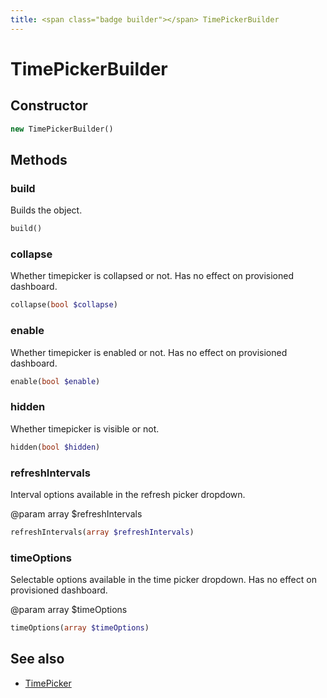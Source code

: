```yaml
---
title: <span class="badge builder"></span> TimePickerBuilder
---
```

# <span class="badge builder"></span> TimePickerBuilder

## Constructor

```php
new TimePickerBuilder()
```
## Methods

### <span class="badge object-method"></span> build

Builds the object.

```php
build()
```

### <span class="badge object-method"></span> collapse

Whether timepicker is collapsed or not. Has no effect on provisioned dashboard.

```php
collapse(bool $collapse)
```

### <span class="badge object-method"></span> enable

Whether timepicker is enabled or not. Has no effect on provisioned dashboard.

```php
enable(bool $enable)
```

### <span class="badge object-method"></span> hidden

Whether timepicker is visible or not.

```php
hidden(bool $hidden)
```

### <span class="badge object-method"></span> refreshIntervals

Interval options available in the refresh picker dropdown.

@param array<string> $refreshIntervals

```php
refreshIntervals(array $refreshIntervals)
```

### <span class="badge object-method"></span> timeOptions

Selectable options available in the time picker dropdown. Has no effect on provisioned dashboard.

@param array<string> $timeOptions

```php
timeOptions(array $timeOptions)
```

## See also

 * <span class="badge object-type-class"></span> [TimePicker](./object-TimePicker.md)

